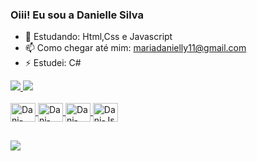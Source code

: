 ### Oiii! Eu sou a Danielle Silva

- 🌱 Estudando: Html,Css e Javascript
- 📫 Como chegar até mim: mariadanielly11@gmail.com
- ⚡ Estudei: C#

 <div>
 <a href="https://beacons.ai/rafaballerini">
    <img heigth="180cm" src="https://github-readme-stats.vercel.app/api?username=nanydev&show_icons=true&theme=dracula&iconclude_all_commits=true&count_private=true"/>
    <img heigth="180cm" src="https://github-readme-stats.vercel.app/api/top-langs/?username=nanydev&layout=compact&langs_count=16&theme=dracula"/>
 </div>
  
  <div style="display: inline_block"><br>
    <img align="center" alt=Dani-Csharp height="30" width="40" src="https://cdn.jsdelivr.net/gh/devicons/devicon/icons/csharp/csharp-original.svg" />
    <img align="center" alt=Dani-Html height="30" width="40"src="https://cdn.jsdelivr.net/gh/devicons/devicon/icons/html5/html5-original.svg" />
    <img align="center" alt=Dani-Css height="30" width="40" src="https://cdn.jsdelivr.net/gh/devicons/devicon/icons/css3/css3-original.svg" />
    <img align="center" alt=Dani-Js height="30" width="40"src="https://cdn.jsdelivr.net/gh/devicons/devicon/icons/javascript/javascript-original.svg" />
  </div>
  
  ##

 <div>
  <a href = "mariadanielly11@gmail.com"><img src="https://img.shields.io/badge/-Gmail-%23333?style=for-the-badge&logo=gmail&logoColor=white" target="_blank"></a>
 </div>
